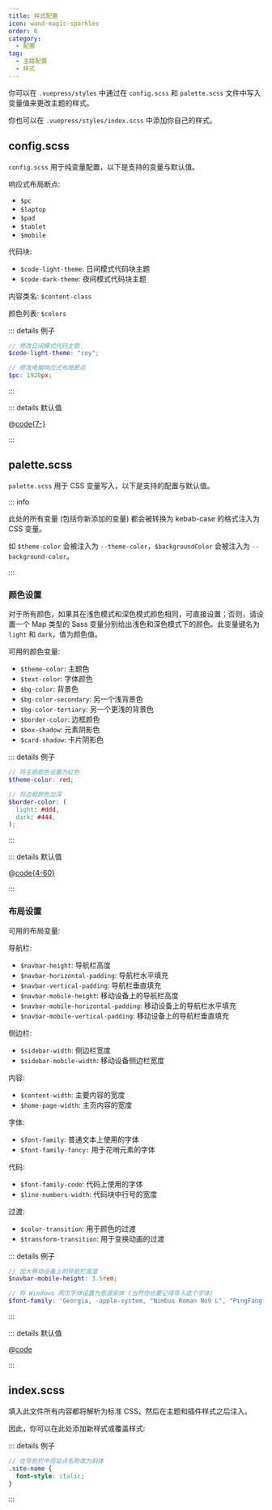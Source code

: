 ```yaml
---
title: 样式配置
icon: wand-magic-sparkles
order: 6
category:
  - 配置
tag:
  - 主题配置
  - 样式
---
```


你可以在 `.vuepress/styles` 中通过在 `config.scss` 和 `palette.scss` 文件中写入变量值来更改主题的样式。

你也可以在 `.vuepress/styles/index.scss` 中添加你自己的样式。

<!-- more -->

## config.scss

`config.scss` 用于纯变量配置，以下是支持的变量与默认值。

响应式布局断点:

- `$pc`
- `$laptop`
- `$pad`
- `$tablet`
- `$mobile`

代码块:

- `$code-light-theme`: 日间模式代码块主题
- `$code-dark-theme`: 夜间模式代码块主题

内容类名: `$content-class`

颜色列表: `$colors`

::: details 例子

```scss
// 修改日间模式代码主题
$code-light-theme: "coy";

// 修改电脑响应式布局断点
$pc: 1920px;
```

:::

::: details 默认值

@[code{7-}](../../../../../packages/theme/templates/config.scss)

:::

## palette.scss

`palette.scss` 用于 CSS 变量写入，以下是支持的配置与默认值。

::: info

此处的所有变量 (包括你新添加的变量) 都会被转换为 kebab-case 的格式注入为 CSS 变量。

如 `$theme-color` 会被注入为 `--theme-color`，`$backgroundColor` 会被注入为 `--background-color`。

:::

### 颜色设置

对于所有颜色，如果其在浅色模式和深色模式颜色相同，可直接设置；否则，请设置一个 Map 类型的 Sass 变量分别给出浅色和深色模式下的颜色。此变量键名为 `light` 和 `dark`，值为颜色值。

可用的颜色变量:

- `$theme-color`: 主题色
- `$text-color`: 字体颜色
- `$bg-color`: 背景色
- `$bg-color-secondary`: 另一个浅背景色
- `$bg-color-tertiary`: 另一个更浅的背景色
- `$border-color`: 边框颜色
- `$box-shadow`: 元素阴影色
- `$card-shadow`: 卡片阴影色

::: details 例子

```scss
// 将主题颜色设置为红色
$theme-color: red;

// 将边框颜色加深
$border-color: (
  light: #ddd,
  dark: #444,
);
```

:::

::: details 默认值

@[code{4-60}](../../../../../packages/theme/templates/color.scss)

:::

### 布局设置

可用的布局变量:

导航栏:

- `$navbar-height`: 导航栏高度
- `$navbar-horizontal-padding`: 导航栏水平填充
- `$navbar-vertical-padding`: 导航栏垂直填充
- `$navbar-mobile-height`: 移动设备上的导航栏高度
- `$navbar-mobile-horizontal-padding`: 移动设备上的导航栏水平填充
- `$navbar-mobile-vertical-padding`: 移动设备上的导航栏垂直填充

侧边栏:

- `$sidebar-width`: 侧边栏宽度
- `$sidebar-mobile-width`: 移动设备侧边栏宽度

内容:

- `$content-width`: 主要内容的宽度
- `$home-page-width`: 主页内容的宽度

字体:

- `$font-family`: 普通文本上使用的字体
- `$font-family-fancy:` 用于花哨元素的字体

代码:

- `$font-family-code`: 代码上使用的字体
- `$line-numbers-width`: 代码块中行号的宽度

过渡:

- `$color-transition`: 用于颜色的过渡
- `$transform-transition`: 用于变换动画的过渡

::: details 例子

```scss
// 加大移动设备上的导航栏高度
$navbar-mobile-height: 3.5rem;

// 将 Windows 网页字体设置为思源宋体 (当然你也要记得导入这个字体)
$font-family: 'Georgia, -apple-system, "Nimbus Roman No9 L", "PingFang SC", "Hiragino Sans GB", "Noto Serif SC", "Microsoft Yahei", "WenQuanYi Micro Hei", "ST Heiti", sans-serif';
```

:::

::: details 默认值

@[code](../../../../../packages/theme/templates/layout.scss)

:::

## index.scss

填入此文件所有内容都将解析为标准 CSS，然后在主题和插件样式之后注入。

因此，你可以在此处添加新样式或覆盖样式:

::: details 例子

```scss
// 在导航栏中将站点名称改为斜体
.site-name {
  font-style: italic;
}
```

:::
